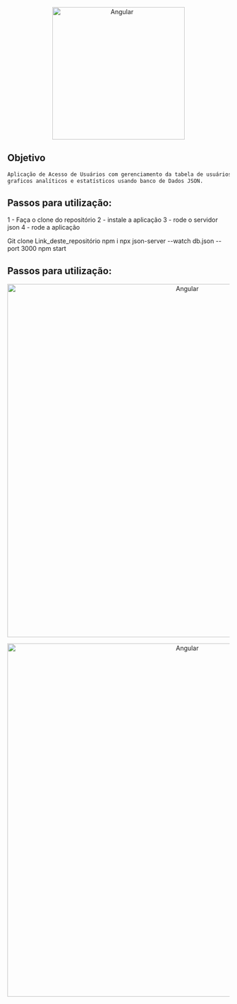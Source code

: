 

<p align="center">
  <img src="./assets/images/logo.png" width="300" alt="Angular" />
</p>


## Objetivo
```bash
Aplicação de Acesso de Usuários com gerenciamento da tabela de usuários e Dashboard com 
graficos analíticos e estatísticos usando banco de Dados JSON.

```

## Passos para utilização:
1 - Faça o clone do repositório
2 - instale a aplicação
3 - rode o servidor json
4 - rode a aplicação

Git clone Link_deste_repositório
npm i 
npx json-server --watch db.json --port 3000
npm start

## Passos para utilização:
<p align="center">
  <img src="./assets/images/1.jpg" width="800" alt="Angular" />
</p>
<p align="center">
  <img src="./assets/images/2.jpg" width="800" alt="Angular" />
</p>

